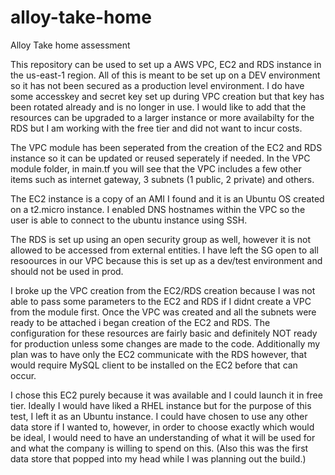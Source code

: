 # alloy-take-home
Alloy Take home assessment

This repository can be used to set up a AWS VPC, EC2 and RDS instance in the us-east-1 region.  All of this is meant to be set up on a DEV environment so it has not been secured as a production level environment.  I do have some accesskey and secret key set up during VPC creation but that key has been rotated already and is no longer in use.  I would like to add that the resources can be upgraded to a larger instance or more availabilty for the RDS but I am working with the free tier and did not want to incur costs.

The VPC module has been seperated from the creation of the EC2 and RDS instance so it can be updated or reused seperately if needed.  In the VPC module folder, in main.tf you will see that the VPC includes a few other items such as internet gateway, 3 subnets (1 public, 2 private) and others.
  
The EC2 instance is a copy of an AMI I found and it is an Ubuntu OS created on a t2.micro instance.  I enabled DNS hostnames within the VPC so the user is able to connect to the ubuntu instance using SSH.  

The RDS is set up using an open security group as well, however it is not allowed to be accessed from external entities.  I have left the SG open to all resoources in our VPC because this is set up as a dev/test environment and should not be used in prod.  

I broke up the VPC creation from the EC2/RDS creation because I was not able to pass some parameters to the EC2 and RDS if I didnt create a VPC from the module first.  Once the VPC was created and all the subnets were ready to be attached i began creation of the EC2 and RDS.  The configuration for these resources are fairly basic and definitely NOT ready for production unless some changes are made to the code.  Additionally my plan was to have only the EC2 communicate with the RDS however, that would require MySQL client to be installed on the EC2 before that can occur. 

I chose this EC2 purely because it was available and I could launch it in free tier.  Ideally I would have liked a RHEL instance but for the purpose of this test, I left it as an Ubuntu instance.  I could have chosen to use any other data store if I wanted to, however, in order to choose exactly which would be ideal, I would need to have an understanding of what it will be used for and what the company is willing to spend on this.  (Also this was the first data store that popped into my head while I was planning out the build.)
